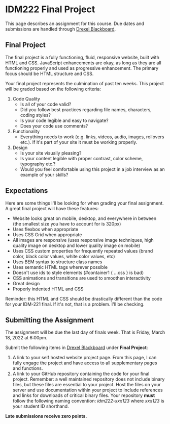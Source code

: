 # IDM222 Final Project

This page describes an assignment for this course. Due dates and submissions are handled through [Drexel Blackboard](https://learn.dcollege.net/).

## Final Project

The final project is a fully functioning, fluid, responsive website, built with HTML and CSS. JavaScript enhancements are okay, as long as they are all functioning properly and used as progressive enhancement. The primary focus should be HTML structure and CSS.

Your final project represents the culmination of past ten weeks.  This project will be graded based on the following criteria:

1. Code Quality
    - Is all of your code valid?
    - Did you follow best practices regarding file names, characters, coding styles?
    - Is your code legible and easy to navigate?
    - Does your code use comments?
1. Functionality
    - Everything needs to work (e.g. links, videos, audio, images, rollovers etc.). If it's part of your site it must be working properly.
1. Design
    - Is your site visually pleasing?
    - Is your content legible with proper contrast, color scheme, typography etc.?
    - Would you feel comfortable using this project in a job interview as an example of your skills?

## Expectations

Here are some things I'll be looking for when grading your final assignment. A great final project will have these features:
- Website looks great on mobile, desktop, and everywhere in between (the smallest size you have to account for is 320px)
- Uses flexbox when appropriate
- Uses CSS Grid when appropriate
- All images are responsive (uses responsive image techniques, high quality image on desktop and lower quality image on mobile)
- Uses CSS custom properties for frequently repeated values (brand color, black color values, white color values, etc)
- Uses BEM syntax to structure class names
- Uses semantic HTML tags wherever possible
- Doesn't use ids to style elements (#container1 { ...css } is bad)
- CSS animations and transitions are used to smoothen interactivity
- Great design
- Properly indented HTML and CSS

Reminder: this HTML and CSS should be drastically different than the code for your IDM-221 final. If it's not, that is a problem. I'll be checking.

## Submitting the Assignment

The assignment will be due the last day of finals week. That is Friday, March 18, 2022 at 6:00pm.

Submit the following items in [Drexel Blackboard](https://learn.dcollege.net/) under **Final Project**:

1. A link to your self hosted website project page. From this page, I can fully engage the project and have access to all supplementary pages and functions.
2. A link to your GitHub repository containing the code for your final project. Remember: a well maintained repository does not include binary files, but these files are essential to your project. Host the files on your server and use documentation within your project to include references and links for downloads of critical binary files. Your repository **must** follow the following naming convention: _idm222-xxx123_ where _xxx123_ is your student ID shorthand.

**Late submissions receive zero points.**
